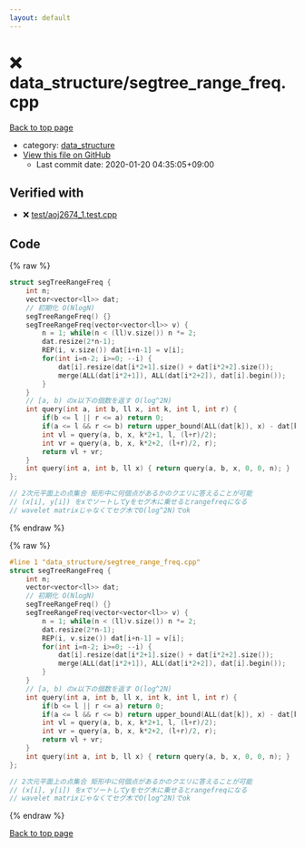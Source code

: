 ```yaml
---
layout: default
---
```


<!-- mathjax config similar to math.stackexchange -->
<script type="text/javascript" async
  src="https://cdnjs.cloudflare.com/ajax/libs/mathjax/2.7.5/MathJax.js?config=TeX-MML-AM_CHTML">
</script>
<script type="text/x-mathjax-config">
  MathJax.Hub.Config({
    TeX: { equationNumbers: { autoNumber: "AMS" }},
    tex2jax: {
      inlineMath: [ ['$','$'] ],
      processEscapes: true
    },
    "HTML-CSS": { matchFontHeight: false },
    displayAlign: "left",
    displayIndent: "2em"
  });
</script>

<script type="text/javascript" src="https://cdnjs.cloudflare.com/ajax/libs/jquery/3.4.1/jquery.min.js"></script>
<script src="https://cdn.jsdelivr.net/npm/jquery-balloon-js@1.1.2/jquery.balloon.min.js" integrity="sha256-ZEYs9VrgAeNuPvs15E39OsyOJaIkXEEt10fzxJ20+2I=" crossorigin="anonymous"></script>
<script type="text/javascript" src="../../assets/js/copy-button.js"></script>
<link rel="stylesheet" href="../../assets/css/copy-button.css" />


# :x: data_structure/segtree_range_freq.cpp

<a href="../../index.html">Back to top page</a>

* category: <a href="../../index.html#c8f6850ec2ec3fb32f203c1f4e3c2fd2">data_structure</a>
* <a href="{{ site.github.repository_url }}/blob/master/data_structure/segtree_range_freq.cpp">View this file on GitHub</a>
    - Last commit date: 2020-01-20 04:35:05+09:00




## Verified with

* :x: <a href="../../verify/test/aoj2674_1.test.cpp.html">test/aoj2674_1.test.cpp</a>


## Code

<a id="unbundled"></a>
{% raw %}
```cpp
struct segTreeRangeFreq {
    int n;
    vector<vector<ll>> dat;
    // 初期化 O(NlogN)
    segTreeRangeFreq() {}
    segTreeRangeFreq(vector<vector<ll>> v) {
        n = 1; while(n < (ll)v.size()) n *= 2;
        dat.resize(2*n-1);
        REP(i, v.size()) dat[i+n-1] = v[i];
        for(int i=n-2; i>=0; --i) {
            dat[i].resize(dat[i*2+1].size() + dat[i*2+2].size());
            merge(ALL(dat[i*2+1]), ALL(dat[i*2+2]), dat[i].begin());
        }
    }
    // [a, b) のx以下の個数を返す O(log^2N)
    int query(int a, int b, ll x, int k, int l, int r) {
        if(b <= l || r <= a) return 0;
        if(a <= l && r <= b) return upper_bound(ALL(dat[k]), x) - dat[k].begin();
        int vl = query(a, b, x, k*2+1, l, (l+r)/2);
        int vr = query(a, b, x, k*2+2, (l+r)/2, r);
        return vl + vr;
    }
    int query(int a, int b, ll x) { return query(a, b, x, 0, 0, n); }
};

// 2次元平面上の点集合 矩形中に何個点があるかのクエリに答えることが可能
// (x[i], y[i]) をxでソートしてyをセグ木に乗せるとrangefreqになる
// wavelet matrixじゃなくてセグ木でO(log^2N)でok

```
{% endraw %}

<a id="bundled"></a>
{% raw %}
```cpp
#line 1 "data_structure/segtree_range_freq.cpp"
struct segTreeRangeFreq {
    int n;
    vector<vector<ll>> dat;
    // 初期化 O(NlogN)
    segTreeRangeFreq() {}
    segTreeRangeFreq(vector<vector<ll>> v) {
        n = 1; while(n < (ll)v.size()) n *= 2;
        dat.resize(2*n-1);
        REP(i, v.size()) dat[i+n-1] = v[i];
        for(int i=n-2; i>=0; --i) {
            dat[i].resize(dat[i*2+1].size() + dat[i*2+2].size());
            merge(ALL(dat[i*2+1]), ALL(dat[i*2+2]), dat[i].begin());
        }
    }
    // [a, b) のx以下の個数を返す O(log^2N)
    int query(int a, int b, ll x, int k, int l, int r) {
        if(b <= l || r <= a) return 0;
        if(a <= l && r <= b) return upper_bound(ALL(dat[k]), x) - dat[k].begin();
        int vl = query(a, b, x, k*2+1, l, (l+r)/2);
        int vr = query(a, b, x, k*2+2, (l+r)/2, r);
        return vl + vr;
    }
    int query(int a, int b, ll x) { return query(a, b, x, 0, 0, n); }
};

// 2次元平面上の点集合 矩形中に何個点があるかのクエリに答えることが可能
// (x[i], y[i]) をxでソートしてyをセグ木に乗せるとrangefreqになる
// wavelet matrixじゃなくてセグ木でO(log^2N)でok

```
{% endraw %}

<a href="../../index.html">Back to top page</a>

